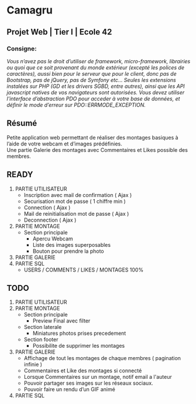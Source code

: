 # Camagru
## Projet Web | Tier I | Ecole 42
### Consigne:<br>
*Vous n’avez pas le droit d’utiliser de framework, micro-framework, librairies ou quoi
que ce soit provenant du monde extérieur (excepté les polices de caractères), aussi bien
pour le serveur que pour le client, donc pas de Bootstrap, pas de jQuery, pas de Symfony
etc... Seules les extensions instalées sur PHP (GD et les drivers SGBD, entre autres), ainsi
que les API javascript natives de vos navigateurs sont autorisées.
Vous devez utiliser l’interface d’abstraction PDO pour acceder à votre base de données,
et définir le mode d’erreur sur PDO::ERRMODE_EXCEPTION.*

## Résumé
Petite application web permettant de réaliser des montages basiques à l’aide de votre webcam et d’images prédéfinies.
<br>
Une partie Galerie des montages avec Commentaires et Likes possible des membres.

## READY
1. PARTIE UTILISATEUR
	* Inscription avec mail de confirmation ( Ajax )
	* Securisation mot de passe ( 1 chiffre min )
	* Connection ( Ajax )
	* Mail de reinitialisation mot de passe ( Ajax )
	* Deconnection ( Ajax )
2. PARTIE MONTAGE
	* Section principale
		* Apercu Webcam
		* Liste des images superposables
		* Bouton pour prendre la photo
3. PARTIE GALERIE
4. PARTIE SQL
	* USERS / COMMENTS / LIKES / MONTAGES 100%


## TODO
1. PARTIE UTILISATEUR
2. PARTIE MONTAGE
	* Section principale
		* Preview Final avec filter
	* Section laterale
		* Miniatures photos prises precedement
	* Section footer
		* Possibilite de supprimer les montages	
3. PARTIE GALERIE
	* Affichage de tout les montages de chaque membres ( pagination infinie )
	* Commentaires et Like des montages si connecté
	* Lorsque Commentaires sur un montage, notif email a l'auteur
	* Pouvoir partager ses images sur les réseaux sociaux.
	* Pouvoir faire un rendu d’un GIF animé
4. PARTIE SQL